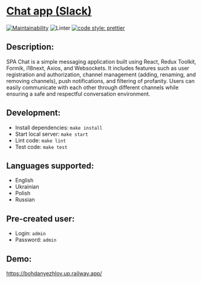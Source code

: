 # [Chat app (Slack)](https://bohdanyezhlov.up.railway.app/)
[![Maintainability](https://api.codeclimate.com/v1/badges/fd2e1d9f5c4055dc0e64/maintainability)](https://codeclimate.com/github/Bohdan2241/frontend-project-12/maintainability)
![Linter](https://github.com/bohdanyezhlov/chat/actions/workflows/linter.yml/badge.svg)
[![code style: prettier](https://img.shields.io/badge/code_style-prettier-ff69b4.svg?style=flat-square)](https://github.com/prettier/prettier)

## Description:
SPA Chat is a simple messaging application built using React, Redux Toolkit, Formik, i18next, Axios, and Websockets. It includes features such as user registration and authorization, channel management (adding, renaming, and removing channels), push notifications, and filtering of profanity. Users can easily communicate with each other through different channels while ensuring a safe and respectful conversation environment.

## Development:
- Install dependencies: `make install`
- Start local server: `make start`
- Lint code: `make lint`
- Test code: `make test`

## Languages supported:
- English
- Ukrainian
- Polish
- Russian

## Pre-created user:
- Login: `admin`
- Password: `admin`

## Demo:
https://bohdanyezhlov.up.railway.app/
